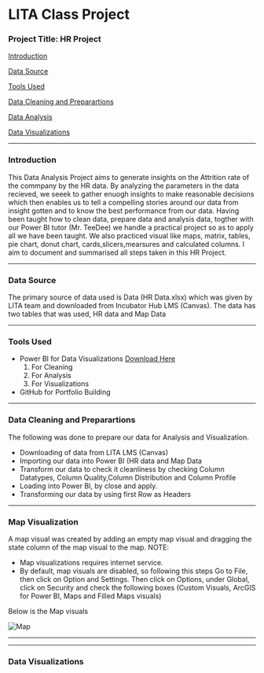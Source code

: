 # LITA Class Project

### Project Title: HR Project 
[Introduction](#introduction) 

[Data Source](#data-source) 

[Tools Used](#tools-used) 

[Data Cleaning and Preparartions](#Data-Cleaning-and-Preparartions)

[Data Analysis](#data-analysis) 

[Data Visualizations](#data-visualization) 

---
### Introduction
This Data Analysis Project aims to generate insights on the Attrition rate of the commpany by the HR data. By analyzing the parameters in the data recieved, we seeek to gather enuogh insights to make reasonable decisions which then enables us to tell a compelling stories around our data from insight gotten and to know the best performance from our data. Having been taught how to clean data, prepare data and analysis data, togther with our Power BI tutor (Mr. TeeDee) we handle a practical project so as to apply all we have been taught. 
We also practiced visual like maps, matrix, tables, pie chart, donut chart, cards,slicers,mearsures and calculated columns. I aim to document and summarised all steps taken in this HR Project.

---
### Data Source
The primary source of data used is Data (HR Data.xlsx) which was given by LITA team and downloaded from Incubator Hub LMS (Canvas). The data has two tables that was used, HR data and Map Data

---
### Tools Used
- Power BI for Data Visualizations [Download Here](https://www.microsoft.com)
  1. For Cleaning
  2. For Analysis
  3. For Visualizations
- GitHub for Portfolio Building

---
### Data Cleaning and Preparartions
The following was done to prepare our data for Analysis and Visualization.
- Downloading of data from LITA LMS (Canvas)
- Importing our data into Power BI (HR data and Map Data
- Transform our data to check it cleanliness by checking Column Datatypes, Column Quality,Column Distribution  and Column Profile
- Loading into Power BI, by close and apply.
- Transforming our data by using first Row as Headers

---
### Map Visualization
A map visual was created by adding an empty map visual and dragging the state column of the map visual to the map.
NOTE: 
  - Map visualizations requires internet service.
  - By default, map visuals are disabled, so following this steps
    Go to File, then click on Option and Settings. Then click on Options, under Global, click on Security and check the following boxes (Custom Visuals, ArcGIS for Power BI, Maps and Filled Maps visuals)

Below is the Map visuals

![Map ](https://github.com/user-attachments/assets/5f4506e7-9f18-4254-9ca9-0a804b852edf)


---

---
### Data Visualizations

